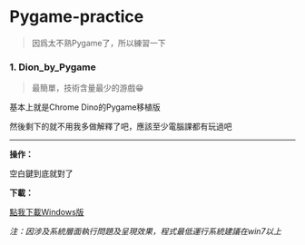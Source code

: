 # Pygame-practice
> 因爲太不熟Pygame了，所以練習一下

### 1. Dion_by_Pygame

> 最簡單，技術含量最少的游戲😁

基本上就是Chrome Dino的Pygame移植版

然後剩下的就不用我多做解釋了吧，應該至少電腦課都有玩過吧

---
**操作：**

空白鍵到底就對了

**下載：**

[點我下載Windows版](https://github.com/ABestCookie/Pygame-practice/releases/download/dino-0.1/Dino.exe)

*注：因涉及系統層面執行問題及呈現效果，程式最低運行系統建議在win7以上*

